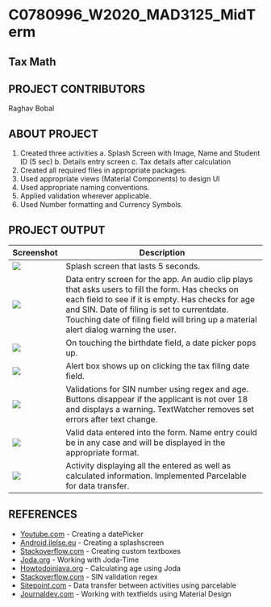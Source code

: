 # C0780996_W2020_MAD3125_MidTerm
## Tax Math
## PROJECT CONTRIBUTORS
Raghav Bobal
## ABOUT PROJECT
1. Created three activities
    a. Splash Screen with Image, Name and Student ID (5 sec)
    b. Details entry screen
    c. Tax details after calculation
2. Created all required files in appropriate packages.
3. Used appropriate views (Material Components) to design UI
4. Used appropriate naming conventions.
5. Applied validation wherever applicable.
6. Used Number formatting and Currency Symbols.

## PROJECT OUTPUT
Screenshot | Description
--- | ---
<img src="https://ibb.co/W6VZSWB"/> | Splash screen that lasts 5 seconds.
<img src="https://ibb.co/f0c7tjX"> | Data entry screen for the app. An audio clip plays that asks users to fill the form. Has checks on each field to see if it is empty. Has checks for age and SIN. Date of filing is set to currentdate. Touching date of filing field will bring up a material alert dialog warning the user.
<img src="https://ibb.co/J5Bq0Kw"/> | On touching the birthdate field, a date picker pops up.
<img src="https://ibb.co/BzRKhRD"/> | Alert box shows up on clicking the tax filing date field.
<img src="https://ibb.co/QJFH5Zf"/> | Validations for SIN number using regex and age. Buttons disappear if the applicant is not over 18 and displays a warning. TextWatcher removes set errors after text change.
<img src="https://ibb.co/YXM61Br"/> | Valid data entered into the form. Name entry could be in any case and will be displayed in the appropriate format.
<img src="https://ibb.co/hLKmbtf"/> | Activity displaying all the entered as well as calculated information. Implemented Parcelable for data transfer.
## REFERENCES
* [Youtube.com](https://www.youtube.com/watch?v=hwe1abDO2Ag) - Creating a datePicker
* [Android.jlelse.eu](https://android.jlelse.eu/the-complete-android-splash-screen-guide-c7db82bce565) - Creating a splashscreen
* [Stackoverflow.com](https://stackoverflow.com/questions/3646415/how-to-create-edittext-with-rounded-corners) - Creating custom textboxes
* [Joda.org](https://www.joda.org/joda-time/index.html) - Working with Joda-Time
* [Howtodoinjava.org](https://howtodoinjava.com/java/calculate-age-from-date-of-birth/) - Calculating age using Joda
* [Stackoverflow.com](https://stackoverflow.com/questions/20082855/regular-expression-for-canadian-sin-social-insurance-number) - SIN validation regex
* [Sitepoint.com](https://www.sitepoint.com/transfer-data-between-activities-with-android-parcelable/) - Data transfer between activities using parcelable
* [Journaldev.com](https://www.journaldev.com/14748/android-textinputlayout-example) - Working with textfields using Material Design
